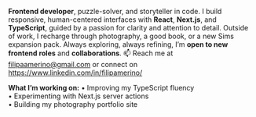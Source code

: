 **Frontend developer**, puzzle-solver, and storyteller in code.
I build responsive, human-centered interfaces with **React**, **Next.js**, and **TypeScript**, guided by a passion for clarity and attention to detail.
Outside of work, I recharge through photography, a good book, or a new Sims expansion pack.
Always exploring, always refining, I’m **open to new frontend roles** and **collaborations**.
📫 Reach me at filipaamerino@gmail.com or connect on https://www.linkedin.com/in/filipamerino/

**What I’m working on:**
• Improving my TypeScript fluency <br>
• Experimenting with Next.js server actions <br>
• Building my photography portfolio site <br>
